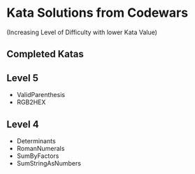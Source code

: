 # Kata Solutions from Codewars
(Increasing Level of Difficulty with lower Kata Value)

## Completed Katas

## Level 5
- ValidParenthesis
- RGB2HEX

## Level 4
- Determinants
- RomanNumerals
- SumByFactors
- SumStringAsNumbers